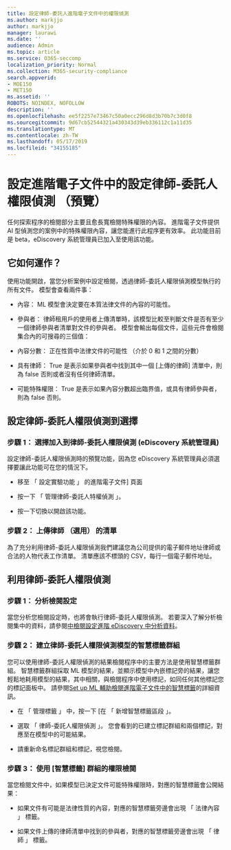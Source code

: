 ```yaml
---
title: 設定律師-委託人進階電子文件中的權限偵測
ms.author: markjjo
author: markjjo
manager: laurawi
ms.date: ''
audience: Admin
ms.topic: article
ms.service: O365-seccomp
localization_priority: Normal
ms.collection: M365-security-compliance
search.appverid:
- MOE150
- MET150
ms.assetid: ''
ROBOTS: NOINDEX, NOFOLLOW
description: ''
ms.openlocfilehash: ee5f2257e73467c50a0ecc296d8d3b70b7c3d0f8
ms.sourcegitcommit: 9d67cb52544321a430343d39eb336112c1a11d35
ms.translationtype: MT
ms.contentlocale: zh-TW
ms.lasthandoff: 05/17/2019
ms.locfileid: "34155185"
---
```

# <a name="set-up-attorney-client-privilege-detection-preview-in-advanced-ediscovery"></a>設定進階電子文件中的設定律師-委託人權限偵測 （預覽）

任何探索程序的檢閱部分主要且愈長寬檢閱特殊權限的內容。 進階電子文件提供 AI 型偵測您的案例中的特殊權限內容，讓您能進行此程序更有效率。 此功能目前是 beta，eDiscovery 系統管理員已加入至使用該功能。

## <a name="how-does-it-work"></a>它如何運作？

使用功能開啟，當您分析案例中設定檢閱，透過律師-委託人權限偵測模型執行的所有文件。 模型會查看兩件事：

- 內容： ML 模型會決定要在本質法律文件的內容的可能性。

- 參與者： 律師租用戶的使用者上傳清單時，該模型比較至判斷文件是否有至少一個律師參與者清單對文件的參與者。
模型會輸出每個文件，這些元件會檢閱集合內的可搜尋的三個值：

- 內容分數： 正在性質中法律文件的可能性 （介於 0 和 1 之間的分數）

- 具有律師： True 是表示如果參與者中找到其中一個 [上傳的律師] 清單中，則為 false 否則或者沒有任何律師清單。

-  可能特殊權限： True 是表示如果內容分數超出臨界值，或具有律師參與者，則為 false 否則。

## <a name="opting-into-attorney-client-privilege-detection"></a>設定律師-委託人權限偵測到選擇

### <a name="step-1-opt-into-attorney-client-privilege-detection-ediscovery-admin"></a>步驟 1： 選擇加入到律師-委託人權限偵測 (eDiscovery 系統管理員)

設定律師-委託人權限偵測時的預覽功能，因為您 eDiscovery 系統管理員必須選擇要讓此功能可在您的情況下。

- 移至 「 設定實驗功能 」 的進階電子文件] 頁面

- 按一下 「 管理律師-委託人特權偵測 」。

- 按一下切換以開啟該功能。

### <a name="step-2-upload-a-list-of-attorneys-optional"></a>步驟 2： 上傳律師 （選用） 的清單

為了充分利用律師-委託人權限偵測我們建議您為公司提供的電子郵件地址律師或合法的人物代表工作清單。 清單應該不標頭的 CSV，每行一個電子郵件地址。

## <a name="leveraging-attorney-client-privilege-detection"></a>利用律師-委託人權限偵測 

### <a name="step-1-analyze-a-review-set"></a>步驟 1： 分析檢閱設定

當您分析您檢閱設定時，也將會執行律師-委託人權限偵測。 若要深入了解分析檢閱集中的資料，請參閱[中檢閱設定進階 eDiscovery 中分析資料](analyzing-data-in-review-set.md)。

### <a name="step-2-create-a-smart-tag-group-with-attorney-client-privilege-detection-model"></a>步驟 2： 建立律師-委託人權限偵測模型的智慧標籤群組

您可以使用律師-委託人權限偵測的結果檢閱程序中的主要方法是使用智慧標籤群組。 智慧標籤群組採取 ML 模型的結果，並顯示模型中內嵌標記旁的結果，讓您輕鬆地耗用模型的結果，其中相關，與檢閱程序中使用標記，如同任何其他標記您的標記面板中。 請參閱[Set up ML 輔助檢閱進階電子文件中的智慧標籤](smart-tags.md)的詳細資訊。

- 在 「 管理標籤 」 中，按一下 [在 「 新增智慧標籤區段 」。

- 選取 「 律師-委託人權限偵測 」。 您會看到的已建立標記群組和兩個標記，對應至在模型中的可能結果。

- 請重新命名標記群組和標記，視您檢閱。

### <a name="step-3-use-the-smart-tag-group-for-privilege-review"></a>步驟 3： 使用 [智慧標籤] 群組的權限檢閱

當您檢閱文件中，如果模型已決定文件可能特殊權限時，對應的智慧標籤會公開結果：

- 如果文件有可能是法律性質的內容，對應的智慧標籤旁邊會出現 「 法律內容 」 標籤。

- 如果文件上傳的律師清單中找到的參與者，對應的智慧標籤旁邊會出現 「 律師 」 標籤。